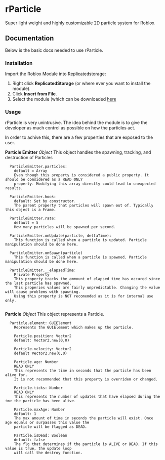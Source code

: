 # rParticle
Super light weight and highly customizable 2D particle system for Roblox.

## Documentation
Below is the basic docs needed to use rParticle.

### Installation
Import the Roblox Module into Replicatedstorage:
  1. Right click **ReplicatedStorage** (or where ever you want to install the module).
  2. Click **Insert from File**.
  3. Select the module (which can be downloaded [here](https://github.com/JoelDesante/rParticle/releases)
  
### Usage
rParticle is very unintrusive. The idea behind the module is to give the developer as much control as possible on how the particles act.

In order to achive this, there are a few properties that are exposed to the user.

**Particle Emitter** *Object* This object handles the spawning, tracking, and destruction of Particles
```
  ParticleEmitter.particles:
    default = Array
    Even though this property is considered a public property. It should be considered as a READ ONLY
    property. Modifying this array directly could lead to unexpected results.
  
  ParticleEmitter.hook:
    default: Set by constructor.
    The parent property that particles will spawn out of. Typically this object is a Frame.
  
  ParticleEmitter.rate: 
    default = 5
    How many particles will be spawned per second.

  ParticleEmitter.onUpdate(particle, deltaTime):
    This function is called when a particle is updated. Particle manipulation should be done here.
  
  ParticleEmitter.onSpawn(particle)
    This function is called when a particle is spawned. Particle manipulation should be done here.

  ParticleEmitter.__elapsedTime:
    Private Property
    This property tracks the ammount of elapsed time has occured since the last particle has spawned. 
    This properies values are fairly unpredictable. Changing the value will cause problems with spawning.
    Using this property is NOT recomended as it is for internal use only.
    
```


**Particle** *Object* This object represents a Particle.
```
  Particle.element: GUIElement
    Represents the GUIElement which makes up the particle.
    
	Particle.position: Vector2
    default: Vector2.new(0,0)
    
	Particle.velocity: Vector2
    default Vector2.new(0,0)
    
	Particle.age: Number
    READ ONLY
    This represents the time in seconds that the particle has been alive for.
    It is not recommended that this property is overriden or changed.
  
	Particle.ticks: Number
    READ ONLY
    This represents the number of updates that have elapsed during the tme the particle has been alive.
  
	Particle.maxAge: Number
    default: 1
    The max amount of time in seconds the particle will exist. Once age equals or surpasses this value the
    particle will be flagged as DEAD.
  
	Particle.isDead: Boolean
    default: false
    The flg that determines if the particle is ALIVE or DEAD. If this value is true, the update loop 
    will call the destroy function.
    
```
